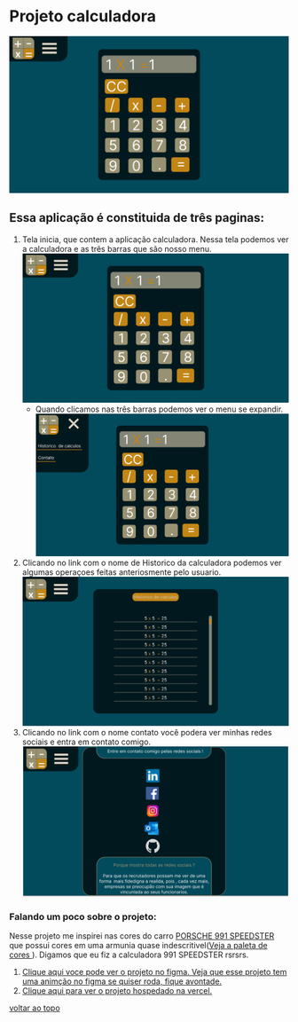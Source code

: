# Projeto calculadora
![App calculadora](/images-for-readme/index.html.svg)
## Essa aplicação é constituida de três paginas:
1. Tela inicia, que contem a aplicação calculadora. Nessa tela podemos ver a calculadora e as três barras que são nosso menu.
![App calculadora](/images-for-readme/index.html.svg)
    - Quando clicamos nas três barras podemos ver o menu se expandir.
    ![App calculadora](/images-for-readme/index2.html.svg)
2. Clicando no link com o nome de Historico da calculadora podemos ver algumas operaçoes feitas anteriosmente pelo usuario.
![App calculadora](/images-for-readme/historico-off-menu.svg)
3. Clicando no link com o nome contato você podera ver minhas redes sociais e entra em contato comigo.
![App calculadora](/images-for-readme/contatos-off-menu.svg)

### Falando um poco sobre o projeto:
Nesse projeto me inspirei nas cores do carro [PORSCHE 991 SPEEDSTER](https://en.wikipedia.org/wiki/Donald_Knuth) que possui cores em uma armunia quase indescritivel([Veja a paleta de cores ](https://color.adobe.com/pt/explore)). Digamos que eu fiz a calculadora  991 SPEEDSTER rsrsrs.

1. [Clique aqui voce pode ver o projeto no figma. Veja que esse projeto tem uma animção no figma se quiser roda, fique avontade.](https://www.figma.com/file/9ndkESNSKKYeJzd7ty2SvL/Projeto-Calculadora)
2.  [Clique aqui para ver o projeto hospedado na vercel.](https://www.figma.com/file/9ndkESNSKKYeJzd7ty2SvL/Projeto-Calculadora)

[voltar ao topo](#top)